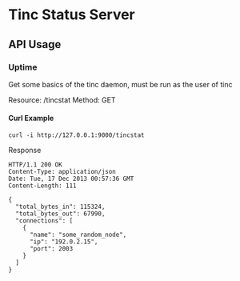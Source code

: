 # Tinc Status Server

## API Usage

### Uptime

Get some basics of the tinc daemon, must be run as the user of tinc

Resource: /tincstat
Method: GET

#### Curl Example
```
curl -i http://127.0.0.1:9000/tincstat
```

Response

```
HTTP/1.1 200 OK
Content-Type: application/json
Date: Tue, 17 Dec 2013 00:57:36 GMT
Content-Length: 111

{
  "total_bytes_in": 115324,
  "total_bytes_out": 67990,
  "connections": [
    {
      "name": "some_random_node",
      "ip": "192.0.2.15",
      "port": 2003
    }
  ]
}

```
